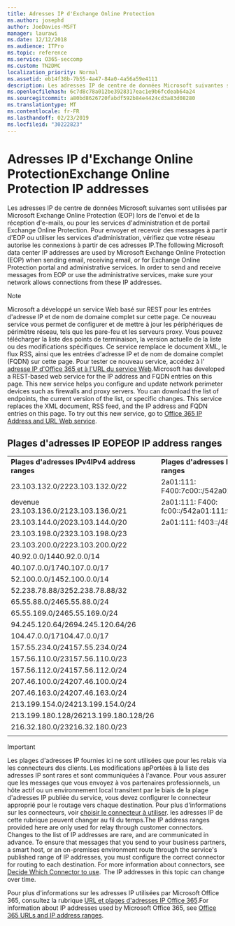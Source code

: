 ```yaml
---
title: Adresses IP d'Exchange Online Protection
ms.author: josephd
author: JoeDavies-MSFT
manager: laurawi
ms.date: 12/12/2018
ms.audience: ITPro
ms.topic: reference
ms.service: O365-seccomp
ms.custom: TN2DMC
localization_priority: Normal
ms.assetid: eb14f38b-7b55-4a47-84a0-4a56a59e4111
description: Les adresses IP de centre de données Microsoft suivantes sont utilisées par Microsoft Exchange Online Protection (EOP) lors de l'envoi et de la réception d'e-mails, ou pour les services d'administration et de portail Exchange Online Protection. Pour envoyer et recevoir des messages à partir d'EOP ou utiliser les services d'administration, vérifiez que votre réseau autorise les connexions à partir de ces adresses IP.
ms.openlocfilehash: 6c7d8c78a012be3928317eac1e9b6fcdeab64a24
ms.sourcegitcommit: a80bd8626720fabdf592b84e4424cd3a83d08280
ms.translationtype: MT
ms.contentlocale: fr-FR
ms.lasthandoff: 02/23/2019
ms.locfileid: "30222823"
---
```

# <a name="exchange-online-protection-ip-addresses"></a><span data-ttu-id="b2681-104">Adresses IP d'Exchange Online Protection</span><span class="sxs-lookup"><span data-stu-id="b2681-104">Exchange Online Protection IP addresses</span></span>

<span data-ttu-id="b2681-p102">Les adresses IP de centre de données Microsoft suivantes sont utilisées par Microsoft Exchange Online Protection (EOP) lors de l'envoi et de la réception d'e-mails, ou pour les services d'administration et de portail Exchange Online Protection. Pour envoyer et recevoir des messages à partir d'EOP ou utiliser les services d'administration, vérifiez que votre réseau autorise les connexions à partir de ces adresses IP.</span><span class="sxs-lookup"><span data-stu-id="b2681-p102">The following Microsoft data center IP addresses are used by Microsoft Exchange Online Protection (EOP) when sending email, receiving email, or for Exchange Online Protection portal and administrative services. In order to send and receive messages from EOP or use the administrative services, make sure your network allows connections from these IP addresses.</span></span>
 
> [!NOTE]
> <span data-ttu-id="b2681-p103">Microsoft a développé un service Web basé sur REST pour les entrées d'adresse IP et de nom de domaine complet sur cette page. Ce nouveau service vous permet de configurer et de mettre à jour les périphériques de périmètre réseau, tels que les pare-feu et les serveurs proxy. Vous pouvez télécharger la liste des points de terminaison, la version actuelle de la liste ou des modifications spécifiques. Ce service remplace le document XML, le flux RSS, ainsi que les entrées d'adresse IP et de nom de domaine complet (FQDN) sur cette page. Pour tester ce nouveau service, accédez à l' [adresse IP d'Office 365 et à l'URL du service Web](https://docs.microsoft.com/office365/enterprise/office-365-ip-web-service).</span><span class="sxs-lookup"><span data-stu-id="b2681-p103">Microsoft has developed a REST-based web service for the IP address and FQDN entries on this page. This new service helps you configure and update network perimeter devices such as firewalls and proxy servers. You can download the list of endpoints, the current version of the list, or specific changes. This service replaces the XML document, RSS feed, and the IP address and FQDN entries on this page. To try out this new service, go to [Office 365 IP Address and URL Web service](https://docs.microsoft.com/office365/enterprise/office-365-ip-web-service).</span></span> 
 
## <a name="eop-ip-address-ranges"></a><span data-ttu-id="b2681-112">Plages d'adresses IP EOP</span><span class="sxs-lookup"><span data-stu-id="b2681-112">EOP IP address ranges</span></span>

||||
|:-----|:-----|:-----|
|<span data-ttu-id="b2681-113">**Plages d'adresses IPv4**</span><span class="sxs-lookup"><span data-stu-id="b2681-113">**IPv4 address ranges**</span></span> <br/> |<span data-ttu-id="b2681-114">**Plages d'adresses IPv6**</span><span class="sxs-lookup"><span data-stu-id="b2681-114">**IPv6 address ranges**</span></span> <br/> |
| <span data-ttu-id="b2681-115">23.103.132.0/22</span><span class="sxs-lookup"><span data-stu-id="b2681-115">23.103.132.0/22</span></span> | <span data-ttu-id="b2681-116">2a01:111: F400:7c00::/54</span><span class="sxs-lookup"><span data-stu-id="b2681-116">2a01:111:f400:7c00::/54</span></span> |
| <span data-ttu-id="b2681-117">devenue 23.103.136.0/21</span><span class="sxs-lookup"><span data-stu-id="b2681-117">23.103.136.0/21</span></span> | <span data-ttu-id="b2681-118">2a01:111: F400: fc00::/54</span><span class="sxs-lookup"><span data-stu-id="b2681-118">2a01:111:f400:fc00::/54</span></span> |
| <span data-ttu-id="b2681-119">23.103.144.0/20</span><span class="sxs-lookup"><span data-stu-id="b2681-119">23.103.144.0/20</span></span> | <span data-ttu-id="b2681-120">2a01:111: f403::/48</span><span class="sxs-lookup"><span data-stu-id="b2681-120">2a01:111:f403::/48</span></span> |
| <span data-ttu-id="b2681-121">23.103.198.0/23</span><span class="sxs-lookup"><span data-stu-id="b2681-121">23.103.198.0/23</span></span> |  |
| <span data-ttu-id="b2681-122">23.103.200.0/22</span><span class="sxs-lookup"><span data-stu-id="b2681-122">23.103.200.0/22</span></span> |  |
| <span data-ttu-id="b2681-123">40.92.0.0/14</span><span class="sxs-lookup"><span data-stu-id="b2681-123">40.92.0.0/14</span></span> |  |
| <span data-ttu-id="b2681-124">40.107.0.0/17</span><span class="sxs-lookup"><span data-stu-id="b2681-124">40.107.0.0/17</span></span> |  |
| <span data-ttu-id="b2681-125">52.100.0.0/14</span><span class="sxs-lookup"><span data-stu-id="b2681-125">52.100.0.0/14</span></span> |  |
| <span data-ttu-id="b2681-126">52.238.78.88/32</span><span class="sxs-lookup"><span data-stu-id="b2681-126">52.238.78.88/32</span></span> |  |
| <span data-ttu-id="b2681-127">65.55.88.0/24</span><span class="sxs-lookup"><span data-stu-id="b2681-127">65.55.88.0/24</span></span> |  |
| <span data-ttu-id="b2681-128">65.55.169.0/24</span><span class="sxs-lookup"><span data-stu-id="b2681-128">65.55.169.0/24</span></span> |  |
| <span data-ttu-id="b2681-129">94.245.120.64/26</span><span class="sxs-lookup"><span data-stu-id="b2681-129">94.245.120.64/26</span></span> |  |
| <span data-ttu-id="b2681-130">104.47.0.0/17</span><span class="sxs-lookup"><span data-stu-id="b2681-130">104.47.0.0/17</span></span> |  |
| <span data-ttu-id="b2681-131">157.55.234.0/24</span><span class="sxs-lookup"><span data-stu-id="b2681-131">157.55.234.0/24</span></span> |  |
| <span data-ttu-id="b2681-132">157.56.110.0/23</span><span class="sxs-lookup"><span data-stu-id="b2681-132">157.56.110.0/23</span></span> |  |
| <span data-ttu-id="b2681-133">157.56.112.0/24</span><span class="sxs-lookup"><span data-stu-id="b2681-133">157.56.112.0/24</span></span> |  |
| <span data-ttu-id="b2681-134">207.46.100.0/24</span><span class="sxs-lookup"><span data-stu-id="b2681-134">207.46.100.0/24</span></span> |  |
| <span data-ttu-id="b2681-135">207.46.163.0/24</span><span class="sxs-lookup"><span data-stu-id="b2681-135">207.46.163.0/24</span></span> |  |
| <span data-ttu-id="b2681-136">213.199.154.0/24</span><span class="sxs-lookup"><span data-stu-id="b2681-136">213.199.154.0/24</span></span> |  |
| <span data-ttu-id="b2681-137">213.199.180.128/26</span><span class="sxs-lookup"><span data-stu-id="b2681-137">213.199.180.128/26</span></span> |  |
| <span data-ttu-id="b2681-138">216.32.180.0/23</span><span class="sxs-lookup"><span data-stu-id="b2681-138">216.32.180.0/23</span></span> |  |
||||
 
> [!IMPORTANT]
> <span data-ttu-id="b2681-p104">Les plages d'adresses IP fournies ici ne sont utilisées que pour les relais via les connecteurs des clients. Les modifications apPortées à la liste des adresses IP sont rares et sont communiquées à l'avance. Pour vous assurer que les messages que vous envoyez à vos partenaires professionnels, un hôte actif ou un environnement local transitent par le biais de la plage d'adresses IP publiée du service, vous devez configurer le connecteur approprié pour le routage vers chaque destination. Pour plus d'informations sur les connecteurs, voir [choisir le connecteur à utiliser](https://docs.microsoft.com/exchange/mail-flow-best-practices/use-connectors-to-configure-mail-flow/set-up-connectors-to-route-mail). les adresses IP de cette rubrique peuvent changer au fil du temps.</span><span class="sxs-lookup"><span data-stu-id="b2681-p104">The IP address ranges provided here are only used for relay through customer connectors. Changes to the list of IP addresses are rare, and are communicated in advance. To ensure that messages that you send to your business partners, a smart host, or an on-premises environment route through the service's published range of IP addresses, you must configure the correct connector for routing to each destination. For more information about connectors, see [Decide Which Connector to use](https://docs.microsoft.com/exchange/mail-flow-best-practices/use-connectors-to-configure-mail-flow/set-up-connectors-to-route-mail).  The IP addresses in this topic can change over time.</span></span>  
 
<span data-ttu-id="b2681-144">Pour plus d'informations sur les adresses IP utilisées par Microsoft Office 365, consultez la rubrique [URL et plages d'adresses IP Office 365](https://go.microsoft.com/fwlink/p/?LinkId=324165).</span><span class="sxs-lookup"><span data-stu-id="b2681-144">For information about IP addresses used by Microsoft Office 365, see [Office 365 URLs and IP address ranges](https://go.microsoft.com/fwlink/p/?LinkId=324165).</span></span>

